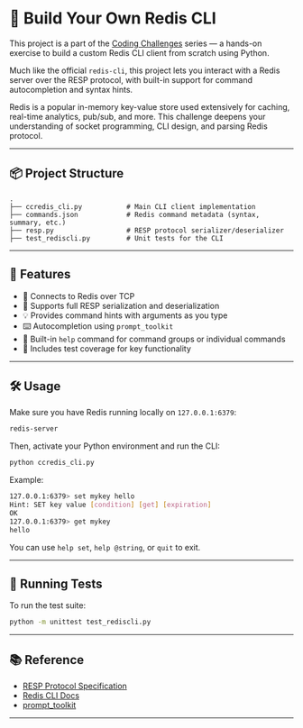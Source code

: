 # 🧠 Build Your Own Redis CLI

This project is a part of the [Coding Challenges](https://codingchallenges.fyi/challenges/challenge-redis-cli/) series — a hands-on exercise to build a custom Redis CLI client from scratch using Python.

Much like the official `redis-cli`, this project lets you interact with a Redis server over the RESP protocol, with built-in support for command autocompletion and syntax hints.

Redis is a popular in-memory key-value store used extensively for caching, real-time analytics, pub/sub, and more. This challenge deepens your understanding of socket programming, CLI design, and parsing Redis protocol.

---

## 📦 Project Structure

```
.
├── ccredis_cli.py           # Main CLI client implementation
├── commands.json            # Redis command metadata (syntax, summary, etc.)
├── resp.py                  # RESP protocol serializer/deserializer
├── test_rediscli.py         # Unit tests for the CLI
```

---

## 🚀 Features

- 🔌 Connects to Redis over TCP
- 🎯 Supports full RESP serialization and deserialization
- 💡 Provides command hints with arguments as you type
- ⌨️ Autocompletion using `prompt_toolkit`
- 📖 Built-in `help` command for command groups or individual commands
- 🧪 Includes test coverage for key functionality

---

## 🛠️ Usage

Make sure you have Redis running locally on `127.0.0.1:6379`:

```bash
redis-server
```

Then, activate your Python environment and run the CLI:

```bash
python ccredis_cli.py
```

Example:

```bash
127.0.0.1:6379> set mykey hello
Hint: SET key value [condition] [get] [expiration]
OK
127.0.0.1:6379> get mykey
hello
```

You can use `help set`, `help @string`, or `quit` to exit.

---

## 🧪 Running Tests

To run the test suite:

```bash
python -m unittest test_rediscli.py
```

---



## 📚 Reference

- [RESP Protocol Specification](https://redis.io/docs/reference/protocol-spec/)
- [Redis CLI Docs](https://redis.io/docs/ui/cli/)
- [prompt_toolkit](https://github.com/prompt-toolkit/python-prompt-toolkit)

---
